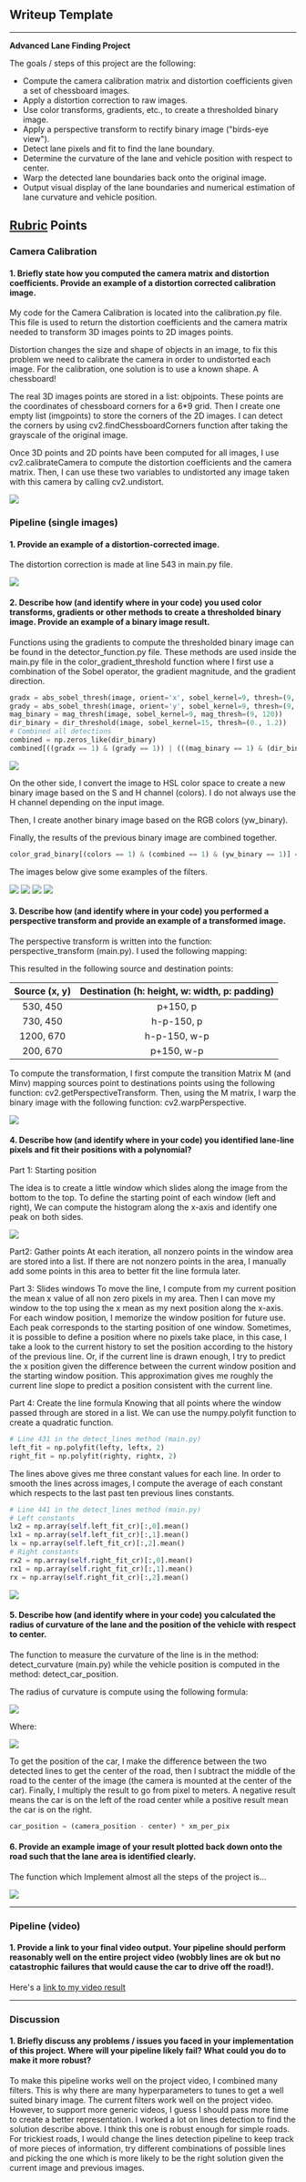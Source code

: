 ## Writeup Template

---

**Advanced Lane Finding Project**

The goals / steps of this project are the following:

* Compute the camera calibration matrix and distortion coefficients given a set of chessboard images.
* Apply a distortion correction to raw images.
* Use color transforms, gradients, etc., to create a thresholded binary image.
* Apply a perspective transform to rectify binary image ("birds-eye view").
* Detect lane pixels and fit to find the lane boundary.
* Determine the curvature of the lane and vehicle position with respect to center.
* Warp the detected lane boundaries back onto the original image.
* Output visual display of the lane boundaries and numerical estimation of lane curvature and vehicle position.

## [Rubric](https://review.udacity.com/#!/rubrics/571/view) Points

### Camera Calibration

#### 1. Briefly state how you computed the camera matrix and distortion coefficients. Provide an example of a distortion corrected calibration image.

My code for the Camera Calibration is located into the calibration.py file. This file is used to return the distortion coefficients and the camera matrix needed to transform 3D images points to 2D images points.

Distortion changes the size and shape of objects in an image, to fix this problem we need to calibrate the camera in order to undistorted each image. For the calibration, one solution is to use a known shape. A chessboard!

The real 3D images points are stored in a list: objpoints. These points are the coordinates of chessboard corners for a 6*9 grid. Then I create one empty list (imgpoints) to store the corners of the 2D images. I can detect the corners by using cv2.findChessboardCorners function after taking the grayscale of the original image.

Once 3D points and 2D points have been computed for all images, I use cv2.calibrateCamera to compute the distortion coefficients and the camera matrix. Then, I can use these two variables to undistorted any image taken with this camera by calling cv2.undistort.

<img src="output_images/distortion_corrected_calibration_image.png" />

### Pipeline (single images)

#### 1. Provide an example of a distortion-corrected image.

The distortion correction is made at line 543 in main.py file.

<img src="output_images/distortion_corrected_image.png" />

#### 2. Describe how (and identify where in your code) you used color transforms, gradients or other methods to create a thresholded binary image.  Provide an example of a binary image result.

Functions using the gradients to compute the thresholded binary image can be found in the detector_function.py file. These methods are used inside the main.py file in the color_gradient_threshold function where I first use a combination of the Sobel operator, the gradient magnitude, and the gradient direction.

```python
gradx = abs_sobel_thresh(image, orient='x', sobel_kernel=9, thresh=(9, 120))
grady = abs_sobel_thresh(image, orient='y', sobel_kernel=9, thresh=(9, 120))
mag_binary = mag_thresh(image, sobel_kernel=9, mag_thresh=(9, 120))
dir_binary = dir_threshold(image, sobel_kernel=15, thresh=(0., 1.2))
# Combined all detections
combined = np.zeros_like(dir_binary)
combined[((gradx == 1) & (grady == 1)) | (((mag_binary == 1) & (dir_binary == 1)))] = 1
```

<img src="output_images/gradient_filter.png" />

On the other side, I convert the image to HSL color space to create a new binary image based on the S and H channel (colors). I do not always use the H channel depending on the input image.

Then, I create another binary image based on the RGB colors (yw_binary). 

Finally, the results of the previous binary image are combined together.

```python
color_grad_binary[(colors == 1) & (combined == 1) & (yw_binary == 1)] = 1
```
The images below give some examples of the filters.


<img src="output_images/color_h.png" />
<img src="output_images/color_s.png" />
<img src="output_images/yellow_white_filter.png.png" />
<img src="output_images/colors_gradient.png" />

#### 3. Describe how (and identify where in your code) you performed a perspective transform and provide an example of a transformed image.

The perspective transform is written into the function: perspective_transform (main.py). I used the following mapping:

This resulted in the following source and destination points:

| Source (x, y)        | Destination (h: height, w: width, p: padding)   |
|:--------------------:|:-----------------------------------------------:|
| 530, 450             | p+150, p                                        |
| 730, 450             | h-p-150, p                                      |
| 1200, 670            | h-p-150, w-p                                    |
| 200, 670             | p+150, w-p                                      |

To compute the transformation, I first compute the transition Matrix M (and Minv) mapping sources point to destinations points using the following function: cv2.getPerspectiveTransform. Then, using the M matrix, I warp the binary image with the following function: cv2.warpPerspective.


<img src="output_images/binary_warped.png" />


#### 4. Describe how (and identify where in your code) you identified lane-line pixels and fit their positions with a polynomial?

Part 1: Starting position

The idea is to create a little window which slides along the image from the bottom to the top. To define the starting point of each window (left and right), We can compute the histogram along the x-axis and identify one peak on both sides.

<img src="output_images/histogram.png" />

Part2: Gather points
At each iteration, all nonzero points in the window area are stored into a list. If there are not nonzero points in the area, I manually add some points in this area to better fit the line formula later.

Part 3: Slides windows
To move the line, I compute from my current position the mean x value of all non zero pixels in my area. Then I can move my window to the top using the x mean as my next position along the x-axis. For each window position, I memorize the window position for future use. Each peak corresponds to the starting position of one window. Sometimes, it is possible to define a position where no pixels take place, in this case, I take a look to the current history to set the position according to the history of the previous line. Or, if the current line is drawn enough, I try to predict the x position given the difference between the current window position and the starting window position. This approximation gives me roughly the current line slope to predict a position consistent with the current line.

Part 4: Create the line formula
Knowing that all points where the window passed through are stored in a list. We can use the numpy.polyfit function to create a quadratic function.

```python
# Line 431 in the detect_lines method (main.py)
left_fit = np.polyfit(lefty, leftx, 2)
right_fit = np.polyfit(righty, rightx, 2)
```

The lines above gives me three constant values for each line. In order to smooth the lines across images, I compute the average of each constant which respects to the last past ten previous lines constants.

```python
# Line 441 in the detect_lines method (main.py)
# Left constants
lx2 = np.array(self.left_fit_cr)[:,0].mean()
lx1 = np.array(self.left_fit_cr)[:,1].mean()
lx = np.array(self.left_fit_cr)[:,2].mean()
# Right constants
rx2 = np.array(self.right_fit_cr)[:,0].mean()
rx1 = np.array(self.right_fit_cr)[:,1].mean()
rx = np.array(self.right_fit_cr)[:,2].mean()
```

<img src="output_images/lines_detection.png" />


#### 5. Describe how (and identify where in your code) you calculated the radius of curvature of the lane and the position of the vehicle with respect to center.

The function to measure the curvature of the line is in the method: detect_curvature (main.py) while the vehicle position is computed in the method: detect_car_position.

The radius of curvature is compute using the following formula:

<img src="output_images/formula_curvature.png" />

Where:

<img src="output_images/formula_curvature_2.png" />

To get the position of the car, I make the difference between the two detected lines to get the center of the road, then I subtract the middle of the road to the center of the image (the camera is mounted at the center of the car). Finally, I multiply the result to go from pixel to meters. A negative result means the car is on the left of the road center while a positive result mean the car is on the right.

```python
car_position = (camera_position - center) * xm_per_pix
```

#### 6. Provide an example image of your result plotted back down onto the road such that the lane area is identified clearly.

The function which Implement almost all the steps of the project is...

<img src="output_images/final_result.png" />

---

### Pipeline (video)

#### 1. Provide a link to your final video output.  Your pipeline should perform reasonably well on the entire project video (wobbly lines are ok but no catastrophic failures that would cause the car to drive off the road!).

Here's a [link to my video result](https://github.com/thibo73800/self-driving-car/blob/master/p4-advanced-lane-lines/output.mp4)

---

### Discussion

#### 1. Briefly discuss any problems / issues you faced in your implementation of this project.  Where will your pipeline likely fail?  What could you do to make it more robust?

To make this pipeline works well on the project video, I combined many filters. This is why there are many hyperparameters to tunes to get a well suited binary image. The current filters work well on the project video. However, to support more generic videos, I guess I should pass more time to create a better representation. I worked a lot on lines detection to find the solution describe above. I think this one is robust enough for simple roads. For trickiest roads, I would change the lines detection pipeline to keep track of more pieces of information, try different combinations of possible lines and picking the one which is more likely to be the right solution given the current image and previous images.
